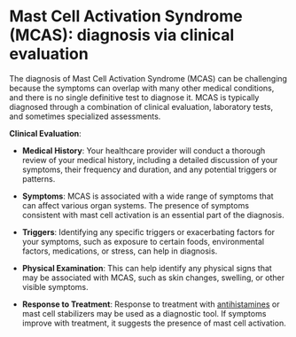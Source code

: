 [//]: # (source: ?)
[//]: # (tags: tests)

# Mast Cell Activation Syndrome (MCAS): diagnosis via clinical evaluation

The diagnosis of Mast Cell Activation Syndrome (MCAS) can be challenging because the symptoms can overlap with many other medical conditions, and there is no single definitive test to diagnose it. MCAS is typically diagnosed through a combination of clinical evaluation, laboratory tests, and sometimes specialized assessments.

**Clinical Evaluation**:

* **Medical History**: Your healthcare provider will conduct a thorough review of your medical history, including a detailed discussion of your symptoms, their frequency and duration, and any potential triggers or patterns.

* **Symptoms**: MCAS is associated with a wide range of symptoms that can affect various organ systems. The presence of symptoms consistent with mast cell activation is an essential part of the diagnosis.

* **Triggers**: Identifying any specific triggers or exacerbating factors for your symptoms, such as exposure to certain foods, environmental factors, medications, or stress, can help in diagnosis.

* **Physical Examination**: This can help identify any physical signs that may be associated with MCAS, such as skin changes, swelling, or other visible symptoms.

* **Response to Treatment**: Response to treatment with [antihistamines](../antihistamines/) or mast cell stabilizers may be used as a diagnostic tool. If symptoms improve with treatment, it suggests the presence of mast cell activation.
